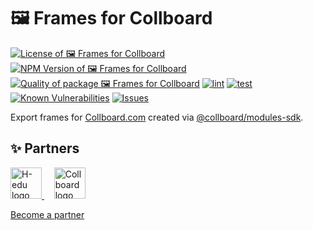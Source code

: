 # 🖼️ Frames for Collboard

<!--Badges-->
<!--⚠️WARNING: This section was generated by https://github.com/hejny/batch-project-editor/blob/main/src/workflows/800-badges/badges.ts so every manual change will be overwritten.-->


[![License of 🖼️ Frames for Collboard](https://img.shields.io/github/license/collboard/frames.svg?style=flat)](https://github.com/collboard/frames/blob/main/LICENSE)
[![NPM Version of 🖼️ Frames for Collboard](https://badge.fury.io/js/frames.svg)](https://www.npmjs.com/package/frames)
[![Quality of package 🖼️ Frames for Collboard](https://packagequality.com/shield/frames.svg)](https://packagequality.com/#?package=frames)
[![lint](https://github.com/collboard/frames/actions/workflows/lint.yml/badge.svg)](https://github.com/collboard/frames/actions/workflows/lint.yml)
[![test](https://github.com/collboard/frames/actions/workflows/test.yml/badge.svg)](https://github.com/collboard/frames/actions/workflows/test.yml)
[![Known Vulnerabilities](https://snyk.io/test/github/collboard/frames/badge.svg)](https://snyk.io/test/github/collboard/frames)
[![Issues](https://img.shields.io/github/issues/collboard/frames.svg?style=flat)](https://github.com/collboard/frames/issues)

<!--/Badges-->

Export frames for [Collboard.com](https://collboard.com/) created via [@collboard/modules-sdk](https://www.npmjs.com/package/@collboard/modules-sdk).



<!--Partners-->
<!--⚠️WARNING: This section was generated by https://github.com/hejny/batch-project-editor/blob/main/src/workflows/820-partners/partners.ts so every manual change will be overwritten.-->

## ✨ Partners


<a href="https://www.h-edu.org/">
<img src="https://www.h-edu.org/media/favicon.png" alt="H-edu logo" width="50"  />
</a>
&nbsp;&nbsp;&nbsp;
<a href="https://collboard.com/">
<img src="https://collboard.fra1.cdn.digitaloceanspaces.com/assets/18.12.1/logo-small.png" alt="Collboard logo" width="50"  />
</a>


[Become a partner](https://www.pavolhejny.com/contact/)

<!--/Partners-->